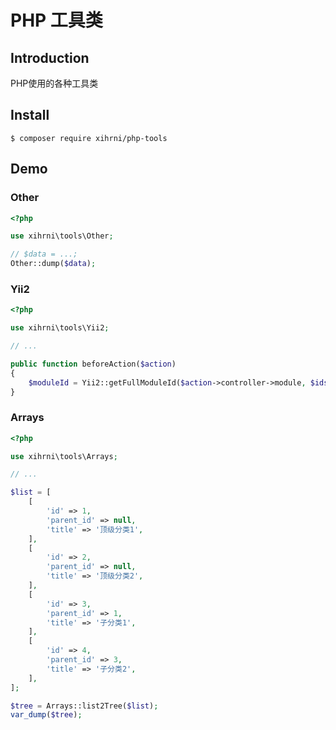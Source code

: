 # PHP 工具类

## Introduction
PHP使用的各种工具类

## Install
```composer
$ composer require xihrni/php-tools
```

## Demo
### Other
```php
<?php

use xihrni\tools\Other;

// $data = ...;
Other::dump($data);
```

### Yii2
```php
<?php

use xihrni\tools\Yii2;

// ...

public function beforeAction($action)
{
    $moduleId = Yii2::getFullModuleId($action->controller->module, $ids = []);
}
```

### Arrays
```php
<?php

use xihrni\tools\Arrays;

// ...

$list = [
    [
        'id' => 1,
        'parent_id' => null,
        'title' => '顶级分类1',
    ],
    [
        'id' => 2,
        'parent_id' => null,
        'title' => '顶级分类2',
    ],
    [
        'id' => 3,
        'parent_id' => 1,
        'title' => '子分类1',
    ],
    [
        'id' => 4,
        'parent_id' => 3,
        'title' => '子分类2',
    ],
];

$tree = Arrays::list2Tree($list);
var_dump($tree);
```